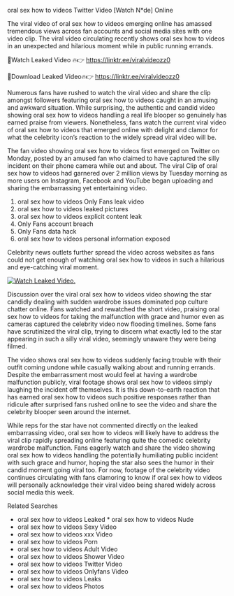 ﻿oral sex how to videos Twitter Video [Watch N*de] Online

The viral video of ﻿oral sex how to videos emerging online has amassed tremendous views across fan accounts and social media sites with one video clip. The viral video circulating recently shows ﻿oral sex how to videos in an unexpected and hilarious moment while in public running errands. 

🔴Watch Leaked Video 🔥👉  https://linktr.ee/viralvideozz0 

🔴Download Leaked Video🔥👉  https://linktr.ee/viralvideozz0 

Numerous fans have rushed to watch the viral video and share the clip amongst followers featuring ﻿oral sex how to videos caught in an amusing and awkward situation. While surprising, the authentic and candid video showing ﻿oral sex how to videos handling a real life blooper so genuinely has earned praise from viewers. Nonetheless, fans watch the current viral video of ﻿oral sex how to videos that emerged online with delight and clamor for what the celebrity icon’s reaction to the widely spread viral video will be.

The fan video showing ﻿oral sex how to videos first emerged on Twitter on Monday, posted by an amused fan who claimed to have captured the silly incident on their phone camera while out and about. The viral Clip of ﻿oral sex how to videos had garnered over 2 million views by Tuesday morning as more users on Instagram, Facebook and YouTube began uploading and sharing the embarrassing yet entertaining video. 

1. ﻿oral sex how to videos Only Fans leak video
2. ﻿oral sex how to videos leaked pictures
3. ﻿oral sex how to videos explicit content leak
4. Only Fans account breach
5. Only Fans data hack
6. ﻿oral sex how to videos personal information exposed

Celebrity news outlets further spread the video across websites as fans could not get enough of watching ﻿oral sex how to videos in such a hilarious and eye-catching viral moment. 

[![Watch Leaked Video.](https://miro.medium.com/v2/resize:fit:828/format:webp/1*cilzJN44JGOrTw9NJCrNHA.gif "Watch Leaked Video")](https://linktr.ee/viralvideozz0)

Discussion over the viral ﻿oral sex how to videos video showing the star candidly dealing with sudden wardrobe issues dominated pop culture chatter online. Fans watched and rewatched the short video, praising ﻿oral sex how to videos for taking the malfunction with grace and humor even as cameras captured the celebrity video now flooding timelines. Some fans have scrutinized the viral clip, trying to discern what exactly led to the star appearing in such a silly viral video, seemingly unaware they were being filmed.

The video shows ﻿oral sex how to videos suddenly facing trouble with their outfit coming undone while casually walking about and running errands. Despite the embarrassment most would feel at having a wardrobe malfunction publicly, viral footage shows ﻿oral sex how to videos simply laughing the incident off themselves. It is this down-to-earth reaction that has earned ﻿oral sex how to videos such positive responses rather than ridicule after surprised fans rushed online to see the video and share the celebrity blooper seen around the internet.  

While reps for the star have not commented directly on the leaked embarrassing video, ﻿oral sex how to videos will likely have to address the viral clip rapidly spreading online featuring quite the comedic celebrity wardrobe malfunction. Fans eagerly watch and share the video showing ﻿oral sex how to videos handling the potentially humiliating public incident with such grace and humor, hoping the star also sees the humor in their candid moment going viral too. For now, footage of the celebrity video continues circulating with fans clamoring to know if ﻿oral sex how to videos will personally acknowledge their viral video being shared widely across social media this week.

Related Searches
* ﻿oral sex how to videos Leaked
﻿* oral sex how to videos Nude
* ﻿oral sex how to videos Sexy Video
* ﻿oral sex how to videos xxx Video
* ﻿oral sex how to videos Porn
* ﻿oral sex how to videos Adult Video
* ﻿oral sex how to videos Shower Video
* ﻿oral sex how to videos Twitter Video
* ﻿oral sex how to videos Onlyfans Video
* ﻿oral sex how to videos Leaks
* ﻿oral sex how to videos Photos